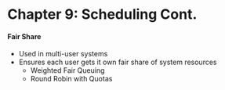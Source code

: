 # Chapter 9: Scheduling Cont.
#### Fair Share
- Used in multi-user systems
- Ensures each user gets it own fair share of system resources
	- Weighted Fair Queuing
	- Round Robin with Quotas
